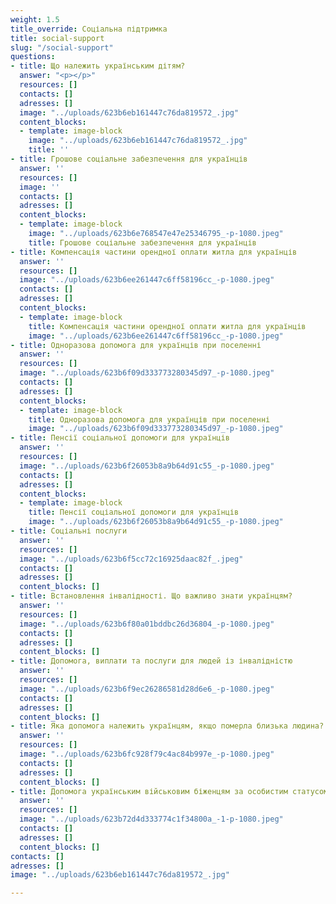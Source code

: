 ```yaml
---
weight: 1.5
title_override: Соціальна підтримка
title: social-support
slug: "/social-support"
questions:
- title: Що належить українським дітям?
  answer: "<p></p>"
  resources: []
  contacts: []
  adresses: []
  image: "../uploads/623b6eb161447c76da819572_.jpg"
  content_blocks:
  - template: image-block
    image: "../uploads/623b6eb161447c76da819572_.jpg"
    title: ''
- title: Грошове соціальне забезпечення для українців
  answer: ''
  resources: []
  image: ''
  contacts: []
  adresses: []
  content_blocks:
  - template: image-block
    image: "../uploads/623b6e768547e47e25346795_-p-1080.jpeg"
    title: Грошове соціальне забезпечення для українців
- title: Компенсація частини орендної оплати житла для українців
  answer: ''
  resources: []
  image: "../uploads/623b6ee261447c6ff58196cc_-p-1080.jpeg"
  contacts: []
  adresses: []
  content_blocks:
  - template: image-block
    title: Компенсація частини орендної оплати житла для українців
    image: "../uploads/623b6ee261447c6ff58196cc_-p-1080.jpeg"
- title: Одноразова допомога для українців при поселенні
  answer: ''
  resources: []
  image: "../uploads/623b6f09d333773280345d97_-p-1080.jpeg"
  contacts: []
  adresses: []
  content_blocks:
  - template: image-block
    title: Одноразова допомога для українців при поселенні
    image: "../uploads/623b6f09d333773280345d97_-p-1080.jpeg"
- title: Пенсії соціальної допомоги для українців
  answer: ''
  resources: []
  image: "../uploads/623b6f26053b8a9b64d91c55_-p-1080.jpeg"
  contacts: []
  adresses: []
  content_blocks:
  - template: image-block
    title: Пенсії соціальної допомоги для українців
    image: "../uploads/623b6f26053b8a9b64d91c55_-p-1080.jpeg"
- title: Соціальні послуги
  answer: ''
  resources: []
  image: "../uploads/623b6f5cc72c16925daac82f_.jpeg"
  contacts: []
  adresses: []
  content_blocks: []
- title: Встановлення інвалідності. Що важливо знати українцям?
  answer: ''
  resources: []
  image: "../uploads/623b6f80a01bddbc26d36804_-p-1080.jpeg"
  contacts: []
  adresses: []
  content_blocks: []
- title: Допомога, виплати та послуги для людей із інвалідністю
  answer: ''
  resources: []
  image: "../uploads/623b6f9ec26286581d28d6e6_-p-1080.jpeg"
  contacts: []
  adresses: []
  content_blocks: []
- title: Яка допомога належить українцям, якщо померла близька людина?
  answer: ''
  resources: []
  image: "../uploads/623b6fc928f79c4ac84b997e_-p-1080.jpeg"
  contacts: []
  adresses: []
  content_blocks: []
- title: Допомога українським військовим біженцям за особистим статусом
  answer: ''
  resources: []
  image: "../uploads/623b72d4d333774c1f34800a_-1-p-1080.jpeg"
  contacts: []
  adresses: []
  content_blocks: []
contacts: []
adresses: []
image: "../uploads/623b6eb161447c76da819572_.jpg"

---
```

